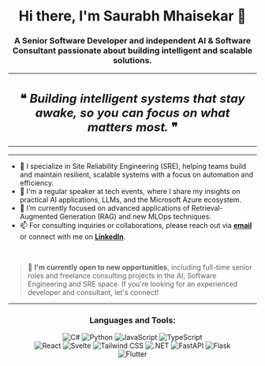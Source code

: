 <h1 align="center">Hi there, I'm Saurabh Mhaisekar 👋</h1>
<h3 align="center">A Senior Software Developer and independent AI & Software Consultant passionate about building intelligent and scalable solutions.</h3>

<table width="80%" align="center">
  <tr>
    <td align="center">
      <h2>
        ❝ <em>Building intelligent systems that stay awake, so you can focus on what matters most.</em> ❞
      </h2>
    </td>
  </tr>
</table>

---

- 🔭 I specialize in Site Reliability Engineering (SRE), helping teams build and maintain resilient, scalable systems with a focus on automation and efficiency.
- 🎤 I'm a regular speaker at tech events, where I share my insights on practical AI applications, LLMs, and the Microsoft Azure ecosystem.
- 🌱 I’m currently focused on advanced applications of Retrieval-Augmented Generation (RAG) and new MLOps techniques.
- 📫 For consulting inquiries or collaborations, please reach out via **[email](mailto:hello@saurabhmhaisekar.com)** or connect with me on **[LinkedIn](https://linkedin.com/in/sourabh-mhaisekar)**.

<br/>

> 💼 **I'm currently open to new opportunities**, including full-time senior roles and freelance consulting projects in the AI, Software Engineering and SRE space. If you're looking for an experienced developer and consultant, let's connect!

---

<h3 align="center">Languages and Tools:</h3>
<p align="center">
  <img src="https://img.shields.io/badge/C%23-239120?style=for-the-badge&logo=c-sharp&logoColor=white" alt="C#"/>
  <img src="https://img.shields.io/badge/Python-3776AB?style=for-the-badge&logo=python&logoColor=white" alt="Python"/>
  <img src="https://img.shields.io/badge/JavaScript-F7DF1E?style=for-the-badge&logo=javascript&logoColor=black" alt="JavaScript"/>
  <img src="https://img.shields.io/badge/TypeScript-3178C6?style=for-the-badge&logo=typescript&logoColor=white" alt="TypeScript"/>
  <br/>
  <img src="https://img.shields.io/badge/React-61DAFB?style=for-the-badge&logo=react&logoColor=black" alt="React"/>
  <img src="https://img.shields.io/badge/Svelte-FF3E00?style=for-the-badge&logo=svelte&logoColor=white" alt="Svelte"/>
  <img src="https://img.shields.io/badge/Tailwind_CSS-38B2AC?style=for-the-badge&logo=tailwind-css&logoColor=white" alt="Tailwind CSS"/>
  <img src="https://img.shields.io/badge/.NET-512BD4?style=for-the-badge&logo=dotnet&logoColor=white" alt=".NET"/>
  <img src="https://img.shields.io/badge/FastAPI-009688?style=for-the-badge&logo=fastapi&logoColor=white" alt="FastAPI"/>
  <img src="https://img.shields.io/badge/Flask-000000?style=for-the-badge&logo=flask&logoColor=white" alt="Flask"/>
  <br/>
  <img src="https://img.shields.io/badge/Flutter-02569B?style=for-the-badge&logo=flutter&logoColor=white" alt="Flutter"/>
  <img src="https://img.shields.io/badge/OpenAI-412991?
